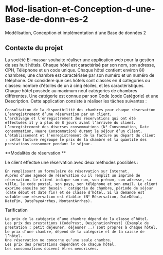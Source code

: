 # Mod-lisation-et-Conception-d-une-Base-de-donn-es-2
Modélisation, Conception et implémentation d'une Base de données 2
## Contexte du projet ##

La société El-massar souhaite réaliser une application web pour la gestion de ses huit hôtels. Chaque hôtel est caractérisé par son nom, son adresse, CPH, Téléphone et un code unique. Chaque hôtel contient environ 80 chambres, une chambre est caractérisée par son numéro et un numéro de téléphone. On considère que ces hôtels sont classés en 4 catégories ou classes: nombre d'étoiles de un à cinq étoiles, et les caractéristiques. Chaque hôtel possède au maximum neuf catégories de chambres différentes. Une catégorie est connue par son Code (code Catégorie) et une Description. Cette application consiste à réaliser les tâches suivantes :

    Consultation de la disponibilité des chambres pour chaque réservation
    L’enregistrement d’une réservation par un client.
    L’archivage et l’enregistrement des réservations qui ont été effectuées il y a plus de 8 jours avant l’arrivée du client.
    L’enregistrement des diverses consommations (N° Consommation, Date consommation, Heure Consommation) durant le séjour d’un client.
    L’établissement et l’enregistrement de la facture au départ du client ; cette facture regroupe le prix de la chambre et la quantité des prestations consommer pendant le séjour.

**Modalités de réservation **

Le client effectue une réservation avec deux méthodes possibles :

    En remplissant un formulaire de réservation sur Internet.
    Auprès d’une agence de réservation ou il remplit un imprimé de réservation. Le client indique son nom, son prénom, son adresse, sa ville, le code postal, son pays, son téléphone et son email. Le client exprime ensuite son besoin : catégorie de chambre, période de séjour (date début et date fin) et de classe d’hôtel. Si la demande est soluble une réservation est établie (N° Réservation, DateDébut, DateFin, DatePayeArrhes, MontantArrhes).

Tarification

    Le prix de la catégorie d’une chambre dépend de la classe d’hôtel.
    Les prix des prestations (CodePrest, DesignationPrest) (Exemple de prestation : petit déjeuner, déjeuner ..) sont propres à chaque hôtel.
    Le prix d’une chambre, dépend de la catégorie et de la caisse de l’hôtel.
    Une réservation ne concerne qu’une seule chambre.
    Les prix des prestations dépendent de chaque hôtel.
    Les consommations doivent êtres mémorisées.
